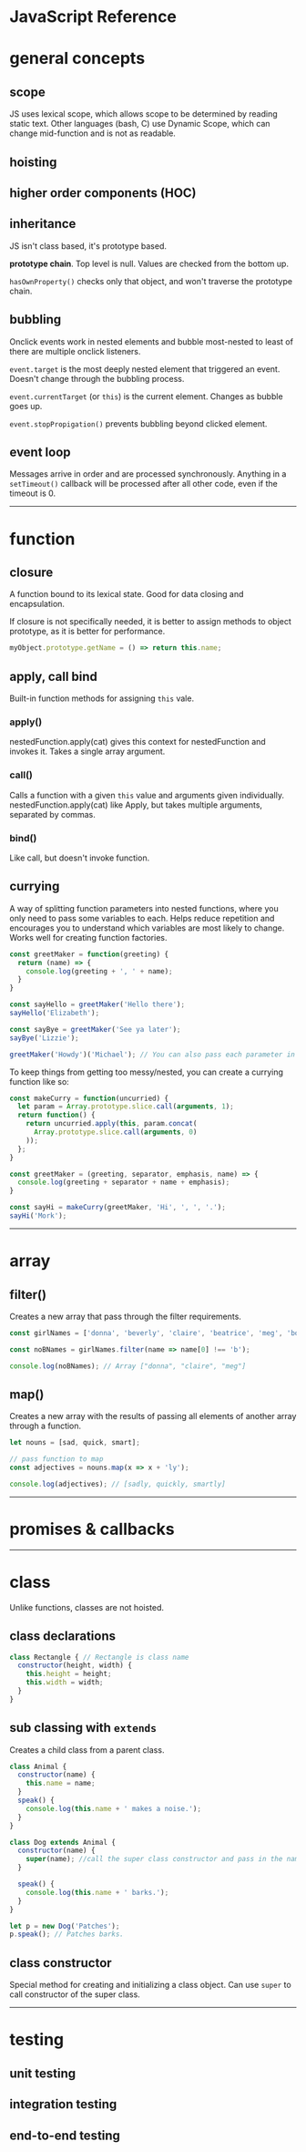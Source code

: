 # JavaScript Reference


# general concepts

## scope
JS uses lexical scope, which allows scope to be determined by reading static text. Other languages (bash, C) use Dynamic Scope, which can change mid-function and is not as readable.


## hoisting


## higher order components (HOC)

## inheritance
JS isn't class based, it's prototype based.

__prototype chain__. Top level is null. Values are checked from the bottom up.

`hasOwnProperty()` checks only that object, and won't traverse the prototype chain.


## bubbling
Onclick events work in nested elements and bubble most-nested to least of there are multiple onclick listeners.

`event.target` is the most deeply nested element that triggered an event. Doesn't change through the bubbling process.

`event.currentTarget` (or `this`) is the current element. Changes as bubble goes up.

`event.stopPropigation()` prevents bubbling beyond clicked element.


## event loop
Messages arrive in order and are processed synchronously. Anything in a `setTimeout()` callback will be processed after all other code, even if the timeout is 0.

---
# function

## closure
A function bound to its lexical state. Good for data closing and encapsulation.

If closure is not specifically needed, it is better to assign methods to object prototype, as it is better for performance.
```JavaScript
myObject.prototype.getName = () => return this.name;
```

## apply, call bind
Built-in function methods for assigning `this` vale.

### apply()
nestedFunction.apply(cat) gives this context for nestedFunction and invokes it. Takes a single array argument.

### call()
Calls a function with a given `this` value and arguments given individually.
nestedFunction.apply(cat) like Apply, but takes multiple arguments, separated by commas.

### bind()
Like call, but doesn't invoke function.

## currying
A way of splitting function parameters into nested functions, where you only need to pass some variables to each. Helps reduce repetition and encourages you to understand which variables are most likely to change. Works well for creating function factories.

```javascript
const greetMaker = function(greeting) {
  return (name) => {
    console.log(greeting + ', ' + name);
  }
}

const sayHello = greetMaker('Hello there');
sayHello('Elizabeth');

const sayBye = greetMaker('See ya later');
sayBye('Lizzie');

greetMaker('Howdy')('Michael'); // You can also pass each parameter in separate sets of parentheses.
```
To keep things from getting too messy/nested, you can create a currying function like so:
```javascript
const makeCurry = function(uncurried) {
  let param = Array.prototype.slice.call(arguments, 1);
  return function() {
    return uncurried.apply(this, param.concat(
      Array.prototype.slice.call(arguments, 0)
    ));
  };
}

const greetMaker = (greeting, separator, emphasis, name) => {
  console.log(greeting + separator + name + emphasis);
}

const sayHi = makeCurry(greetMaker, 'Hi', ', ', '.');
sayHi('Mork');
```

---
# array
## filter()
Creates a new array that pass through the filter requirements.
```javascript
const girlNames = ['donna', 'beverly', 'claire', 'beatrice', 'meg', 'bonita'];

const noBNames = girlNames.filter(name => name[0] !== 'b');

console.log(noBNames); // Array ["donna", "claire", "meg"]
```

## map()
Creates a new array with the results of passing all elements of another array through a function.
```JavaScript
let nouns = [sad, quick, smart];

// pass function to map
const adjectives = nouns.map(x => x + 'ly');

console.log(adjectives); // [sadly, quickly, smartly]
```


---
# promises & callbacks


---
# class
Unlike functions, classes are not hoisted.
## class declarations
```javascript
class Rectangle { // Rectangle is class name
  constructor(height, width) {
    this.height = height;
    this.width = width;
  }
}
```
## sub classing with `extends`
Creates a child class from a parent class.
```javascript
class Animal {
  constructor(name) {
    this.name = name;
  }
  speak() {
    console.log(this.name + ' makes a noise.');
  }
}

class Dog extends Animal {
  constructor(name) {
    super(name); //call the super class constructor and pass in the name parameter
  }

  speak() {
    console.log(this.name + ' barks.');
  }
}

let p = new Dog('Patches');
p.speak(); // Patches barks.
```

## class constructor
Special method for creating and initializing a class object. Can use `super` to call constructor of the super class.

---
# testing
## unit testing

## integration testing

## end-to-end testing
